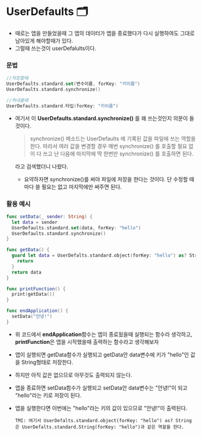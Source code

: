 # UserDefaults 🗂

+ 때로는 앱을 만들었을때 그 앱의 데이터가 앱을 종료했다가 다시 실행하여도 그대로 남아있게 해야할때가 있다.
+ 그럴때 쓰는것이 userDefalults이다.

### 문법

```swift
//저장할때
UserDefaults.standard.set(변수이름, forKey: "키이름")
UserDefaults.standard.synchronize()

//꺼내올때
UserDefaults.standard.타입(forKey: "키이름")
```

+ 여기서 이 **UserDefaults.standard.synchronize()** 를 왜 쓰는것인지 의문이 들것이다.

  > synchronize() 메소드는 UserDefaults 에 기록된 값을 파일에 쓰는 역할을 한다. 따라서 여러 값을 변경할 경우 매번 synchronize() 를 호출할 필요 없이 다 쓰고 난 다음에 마지막에 딱 한번만 synchronize() 를 호출하면 된다.

  라고 검색했더니 나왔다.

  + 요약하자면 synchronize()를 써야 파일에 저장을 한다는 것이다. 단 수정할 때마다 쓸 필요는 없고 마지막에만 써주면 된다.
  
    

### 활용 예시

```swift
func setData(_ sender: String) {
  let data = sender
  UserDefaults.standard.set(data, forKey: "hello")
  UserDefaults.standard.synchronize()
}

func getData() {
  guard let data = UserDefalts.standard.object(forKey: "hello") as? String else {
    return
  }
  return data
}

func printFunction() {
  print(getData())
}

func endApplication() {
  setData("안녕!")
}
```

+ 위 코드에서 **endApplication**함수는 앱이 종료됬을때 실행되는 함수라 생각하고, **printFunction**은 앱을 시작했을때 출력하는 함수라고 생각해보자

+ 앱이 실행되면 getData함수가 실행되고 getData안 data변수에 키가 "hello"인 값을 String형태로 저장한다. 

+ 하지만 아직 값은 없으므로 아무것도 출력되지 않는다.

+ 앱을 종료하면  setData함수가 실행되고 setData안 data변수는 "안녕!"이 되고 "hello"라는 키로 저장이 된다. 

+ 앱을 실행한다면 이번에는 "hello"라는 키의 값이 있으므로 "안녕!"이 출력된다.

  `TMI: 여기서 UserDefalts.standard.object(forKey: "hello") as? String은 UserDefalts.standard.String(forKey: "hello")과 같은 역할을 한다.`

  






